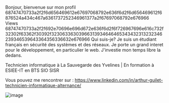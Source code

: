 Bonjour, bienvenue sur mon profil 
68747470733a2f2f6d656469612e67697068792e636f6d2f6d656469612f6876524a434c467a6361737252346961377a2f67697068792e676966
⠀⠀⠀⠀ Views
68747470733a2f2f692e70696e696d672e636f6d2f6f726967696e616c732f32302f63362f30392f32306336303966313934646465343432313232346239346539643364356336632e676966
 Qui suis-je?
Je suis un étudiant français en sécurité des systèmes et des réseaux. Je porte un grand interet pour le développement, en particulier le web. J'investie mon temps libre la dedans.


Technicien informatique à La Sauvegarde des Yvelines  | En formation à ESIEE-IT en BTS SIO SISR

Vous pouvez me rencontrer sur :
https://www.linkedin.com/in/arthur-guilet-technicien-informatique-alternance/

![image](https://user-images.githubusercontent.com/71101255/180736558-f20b8a51-9185-4beb-875c-742cbea08934.png)
